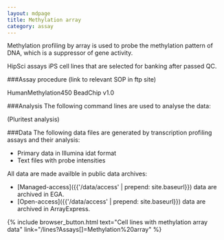 ```yaml
---
layout: mdpage
title: Methylation array
category: assay
---
```


Methylation profiling by array is used to probe the methylation pattern of DNA, which is a suppressor of gene activity.

HipSci assays iPS cell lines that are selected for banking after passed QC.

###Assay procedure
(link to relevant SOP in ftp site)

HumanMethylation450 BeadChip v1.0

###Analysis
The following command lines are used to analyse the data:

(Pluritest analysis)

###Data
The following data files are generated by transcription profiling assays and their analysis:
*   Primary data in Illumina idat format
*   Text files with probe intensities

All data are made availble in public data archives:
*   [Managed-access]({{'/data/access' | prepend: site.baseurl}}) data are archived in EGA.
*   [Open-access]({{'/data/access' | prepend: site.baseurl}}) data are archived in ArrayExpress.

{% include browser_button.html text="Cell lines with methylation array data" link="/lines?Assays[]=Methylation%20array" %}
